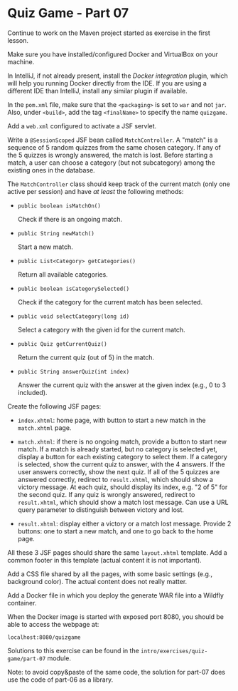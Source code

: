 # Quiz Game - Part 07


Continue to work on the Maven project started as exercise 
in the first lesson.


Make sure you have installed/configured Docker and VirtualBox
on your machine.

In IntelliJ, if not already present, 
install the *Docker integration* plugin, which will help
you running Docker directly from the IDE.
If you are using a different IDE than IntelliJ, install any 
similar plugin if available.


In the `pom.xml` file, make sure that the `<packaging>` is set to `war`
and not `jar`.
Also, under `<build>`, add the tag `<finalName>` to specify the name 
`quizgame`.

Add a `web.xml` configured to activate a JSF servlet.


Write a `@SessionScoped` JSF bean called `MatchController`.
A "match" is a sequence of 5 random quizzes from the same chosen
category.
If any of the 5 quizzes is wrongly answered, the match is lost. 
Before starting a match, a user can choose a category (but not subcategory)
among the existing ones in the database. 
 
The `MatchController` class should keep track of the current match (only one
active per session)
and have *at least* the following methods:



* `public boolean isMatchOn()` 

    Check if there is an ongoing match.

* `public String newMatch()` 

    Start a new match.

* `public List<Category> getCategories()`

    Return all available categories.
    

* `public boolean isCategorySelected()` 

    Check if the category for the current match has been selected.

* `public void selectCategory(long id)`

    Select a category with the given id for the current match.  

* `public Quiz getCurrentQuiz()`

    Return the current quiz (out of 5) in the match. 

* `public String answerQuiz(int index)`

    Answer the current quiz with the answer at the given index (e.g., 0 to 3 included).


Create the following JSF pages:

* `index.xhtml`: home page, with button to start a new match in the `match.xhtml` page.

* `match.xhtml`: if there is no ongoing match, provide a button to start new match.
    If a match is already started, but no category is selected yet, display a button for
    each existing category to select them.
    If a category is selected, show the current quiz to answer, with the 4 answers.
    If the user answers correctly, show the next quiz.
    If all of the 5 quizzes are answered correctly, redirect to `result.xhtml`,
    which should show a victory message.
    At each quiz, should display its index, e.g. "2 of 5" for the second quiz.
    If any quiz is wrongly answered,  redirect to `result.xhtml`,
    which should show a match lost message.
    Can use a URL query parameter to distinguish between victory and lost.

* `result.xhtml`: display either a victory or a match lost message.
    Provide 2 buttons: one to start a new match, and one to go back
    to the home page.
    
All these 3 JSF pages should share the same `layout.xhtml` template.
Add a common footer in this template (actual content it is not important).

Add a CSS file shared by all the pages, with some basic settings (e.g.,
background color). The actual content does not really matter. 

Add a Docker file in which you deploy the generate WAR file into a
Wildfly container.

When the Docker image is started with exposed port 8080, you should be
able to access the webpage at:

`localhost:8080/quizgame`
     

Solutions to this exercise can be found in the 
`intro/exercises/quiz-game/part-07` module. 

Note: to avoid copy&paste of the same code, the solution for part-07 does
use the code of part-06 as a library.


